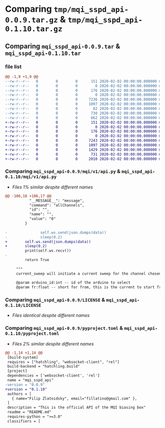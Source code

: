 # Comparing `tmp/mqi_sspd_api-0.0.9.tar.gz` & `tmp/mqi_sspd_api-0.1.10.tar.gz`

## Comparing `mqi_sspd_api-0.0.9.tar` & `mqi_sspd_api-0.1.10.tar`

### file list

```diff
@@ -1,9 +1,9 @@
--rw-r--r--   0        0        0      151 2020-02-02 00:00:00.000000 mqi_sspd_api-0.0.9/main.py
--rw-r--r--   0        0        0        0 2020-02-02 00:00:00.000000 mqi_sspd_api-0.0.9/examples/__init__.py
--rw-r--r--   0        0        0      176 2020-02-02 00:00:00.000000 mqi_sspd_api-0.0.9/examples/set_current.py
--rw-r--r--   0        0        0        0 2020-02-02 00:00:00.000000 mqi_sspd_api-0.0.9/mqi/v1/__init__.py
--rw-r--r--   0        0        0     7236 2020-02-02 00:00:00.000000 mqi_sspd_api-0.0.9/mqi/v1/api.py
--rw-r--r--   0        0        0     1097 2020-02-02 00:00:00.000000 mqi_sspd_api-0.0.9/LICENSE
--rw-r--r--   0        0        0       82 2020-02-02 00:00:00.000000 mqi_sspd_api-0.0.9/README.md
--rw-r--r--   0        0        0      730 2020-02-02 00:00:00.000000 mqi_sspd_api-0.0.9/pyproject.toml
--rw-r--r--   0        0        0      662 2020-02-02 00:00:00.000000 mqi_sspd_api-0.0.9/PKG-INFO
+-rw-r--r--   0        0        0      151 2020-02-02 00:00:00.000000 mqi_sspd_api-0.1.10/main.py
+-rw-r--r--   0        0        0        0 2020-02-02 00:00:00.000000 mqi_sspd_api-0.1.10/examples/__init__.py
+-rw-r--r--   0        0        0      176 2020-02-02 00:00:00.000000 mqi_sspd_api-0.1.10/examples/set_current.py
+-rw-r--r--   0        0        0        0 2020-02-02 00:00:00.000000 mqi_sspd_api-0.1.10/mqi/v1/__init__.py
+-rw-r--r--   0        0        0     7243 2020-02-02 00:00:00.000000 mqi_sspd_api-0.1.10/mqi/v1/api.py
+-rw-r--r--   0        0        0     1097 2020-02-02 00:00:00.000000 mqi_sspd_api-0.1.10/LICENSE
+-rw-r--r--   0        0        0     1429 2020-02-02 00:00:00.000000 mqi_sspd_api-0.1.10/README.md
+-rw-r--r--   0        0        0      731 2020-02-02 00:00:00.000000 mqi_sspd_api-0.1.10/pyproject.toml
+-rw-r--r--   0        0        0     2010 2020-02-02 00:00:00.000000 mqi_sspd_api-0.1.10/PKG-INFO
```

### Comparing `mqi_sspd_api-0.0.9/mqi/v1/api.py` & `mqi_sspd_api-0.1.10/mqi/v1/api.py`

 * *Files 1% similar despite different names*

```diff
@@ -106,18 +106,17 @@
           "__MESSAGE__": "message",
           "command": "allChannels",
           "id": "",
           "name": "",
           "value": "0"
         }
 
-				self.ws.send(json.dumps(data))
-				sleep(0.2)
+        self.ws.send(json.dumps(data))
+        sleep(0.2)
         print(self.ws.recv())
-
         return True
 
     """
     current_sweep will initiate a current sweep for the channel chosen
 
     @param arduino_id:int -- id of the arduino to select
     @param fr:float -- short for from, this is the current to start from (mA)
```

### Comparing `mqi_sspd_api-0.0.9/LICENSE` & `mqi_sspd_api-0.1.10/LICENSE`

 * *Files identical despite different names*

### Comparing `mqi_sspd_api-0.0.9/pyproject.toml` & `mqi_sspd_api-0.1.10/pyproject.toml`

 * *Files 2% similar despite different names*

```diff
@@ -1,14 +1,14 @@
 [build-system]
 requires = ["hatchling", "websocket-client", "rel"]
 build-backend = "hatchling.build"
 [project]
 dependencies = ['websocket-client', 'rel']
 name = "mqi_sspd_api"
-version = "0.0.9"
+version = "0.1.10"
 authors = [
   { name="Filip Zlatoidsky", email="fillatino@gmail.com" },
 ]
 description = "This is the official API of the MQI biasing box"
 readme = "README.md"
 requires-python = ">=3.0"
 classifiers = [
```

